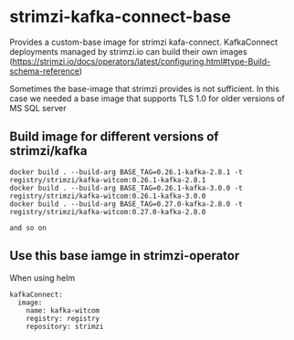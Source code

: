 # strimzi-kafka-connect-base

Provides a custom-base image for strimzi kafa-connect. KafkaConnect deployments managed by strimzi.io can build their own images (https://strimzi.io/docs/operators/latest/configuring.html#type-Build-schema-reference)

Sometimes the base-image that strimzi provides is not sufficient. In this case we needed a base image that supports TLS 1.0 for older versions of MS SQL server

## Build image for different versions of strimzi/kafka

```
docker build . --build-arg BASE_TAG=0.26.1-kafka-2.8.1 -t registry/strimzi/kafka-witcom:0.26.1-kafka-2.8.1
docker build . --build-arg BASE_TAG=0.26.1-kafka-3.0.0 -t registry/strimzi/kafka-witcom:0.26.1-kafka-3.0.0
docker build . --build-arg BASE_TAG=0.27.0-kafka-2.8.0 -t registry/strimzi/kafka-witcom:0.27.0-kafka-2.8.0

and so on
```

## Use this base iamge in strimzi-operator

When using helm

```
kafkaConnect:
  image:
    name: kafka-witcom
    registry: registry
    repository: strimzi
```

